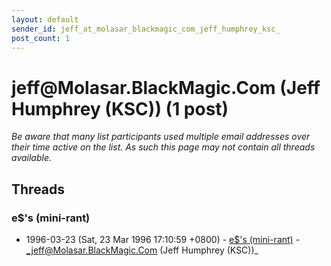 ```yaml
---
layout: default
sender_id: jeff_at_molasar_blackmagic_com_jeff_humphrey_ksc_
post_count: 1
---
```


# jeff<span>@</span>Molasar.BlackMagic.Com (Jeff Humphrey (KSC)) (1 post)

_Be aware that many list participants used multiple email addresses over their time active on the list. As such this page may not contain all threads available._

## Threads

### e$'s (mini-rant)
+ 1996-03-23 (Sat, 23 Mar 1996 17:10:59 +0800) - [e$'s (mini-rant)](/archive/1996/03/47a08671472e6888cdeed10de2796e686ac37bc0e43cbb5b4969fdcf823eef3d) - _jeff@Molasar.BlackMagic.Com (Jeff Humphrey (KSC))_

